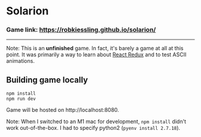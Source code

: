 # Solarion

### Game link: <https://robkiessling.github.io/solarion/>

---

Note: This is an **unfinished** game. In fact, it's barely a game at 
all at this point. It was primarily a way to learn about [React Redux](https://react-redux.js.org/) 
and to test ASCII animations. 

## Building game locally

```
npm install
npm run dev
```

Game will be hosted on http://localhost:8080.

Note: When I switched to an M1 mac for development, `npm install` didn't work out-of-the-box. 
I had to specify python2 (`pyenv install 2.7.18`).